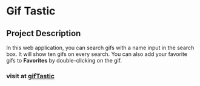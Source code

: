 # Gif Tastic

## Project Description
In this web application, you can search gifs with a name input in the search box. It will show ten gifs on every search. You can also add your favorite gifs to **Favorites** by double-clicking on the gif.

### visit at [gifTastic](https://minkkyaw.github.io/gifTastic/)
